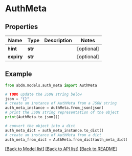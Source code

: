 # AuthMeta


## Properties

Name | Type | Description | Notes
------------ | ------------- | ------------- | -------------
**hint** | **str** |  | [optional] 
**expiry** | **str** |  | [optional] 

## Example

```python
from abdm.models.auth_meta import AuthMeta

# TODO update the JSON string below
json = "{}"
# create an instance of AuthMeta from a JSON string
auth_meta_instance = AuthMeta.from_json(json)
# print the JSON string representation of the object
print(AuthMeta.to_json())

# convert the object into a dict
auth_meta_dict = auth_meta_instance.to_dict()
# create an instance of AuthMeta from a dict
auth_meta_from_dict = AuthMeta.from_dict(auth_meta_dict)
```
[[Back to Model list]](../README.md#documentation-for-models) [[Back to API list]](../README.md#documentation-for-api-endpoints) [[Back to README]](../README.md)


